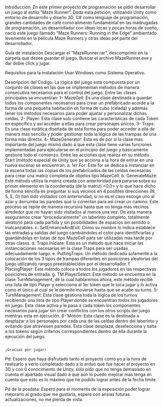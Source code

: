 Introduccion:
 En este primer proyecto de programación se pidió desarrollar un juego al estilo "Maze Runner". Dada esta petición, utilizando Unity como entorno de desarrollo y diseño 3D, C# como lenguaje de programación, grandes cantidades de café como alimento fundamental en las madrugadas de programación, un desarrollador con ideas locas y pocas horas de sueño, nació este juego llamado "Maze Runners: Running in the Edge" ambientado levemente en la película Maze Runners y otras ideas por parte del desarrollador.

Guía de instalación 
 Descargar el "MazeRunner.rar", descomprimir en la carpeta que desee guardar el juego. Buscar el archivo MazeRunner.exe y dar doble click y jugar. 

Requisitos para la instalación
 Usar Windows como Sistema Operativo.

Descripcion del Codigo:
 La lógica del juego esta compuesta por un conjunto de clases en las que se implementan métodos de manera consecutiva necesarios para el control del  juego.
 Entre las clases principales se encuentran:
    1-	MazeCell:
         Es una clase destinada a guardar todos los componentes necesarios para crear un prefabricado acorde a la forma de una pequeña habitación en forma de cubo (celada) y además tener los métodos necesarios para poder ajustar y personalizar dichas celdas.
    2-	Player:
     Esta clase solo contiene las características de cada Token en específico y así acceder a ellas para crear personajes únicos.
    3-	Traps:
         Es una clase estática diseñada de esta forma para poder acceder a ella de manera mas sencilla y poder gestionar toda la lógica de las trampas de una forma más directa.
    4-	MazeGenerator:
         Esta es de por si la clase mas importante del juego mismo dado a que esta clase tiene varias funciones implementadas para ejecutarse en el principio del juego y básicamente gestione todo el comienzo. Entre las acciones que realiza en su método Start (método especial de Unity que se acciona a la hora de entrar en una nueva escena) se encuentran:
        a.	1er For:
             Este for se dedica a instanciar en la escena todas las copias de los prefabricados de las celdas necesarias para crear una matriz completa de objetos tipo MazeCell.
        b.	GenerateMaze:
             Este método utiliza la matriz creada con anterioridad para pararse sobre su primer elemento en la coordenada (de la matriz) <0,0> y lo que hace dicho de forma sencilla es preguntar si sus vecinos en 4 posibles direcciones (N, S, E, O) han sido visitados con anterioridad, si no es el caso escoge uno al azar y derrumba las paredes que lo conectan para así crear un camino. Este proceso se repite de manera recursiva hasta que no tenga más vecinos alrededor que no hayan sido visitados al menos una vez. De esta manera aseguramos crear “proceduralmente” un laberinto completo, totalmente aleatorio para cada partida y sin posibilidades de espacios sin sentido o inalcanzables.
        c.	SetEntranceAndExit:
             Como su nombre lo indica establece las entradas y salidas del juego cambiándoles el color para identificarlas y guardándolas en listas de tipo MazeCell para ser utilizadas más tarde por otras clases.
        d.	Traps.Iniciate:
             Este es un método que hace iniciar las instanciaciones necesarias en la clase Traps para ser usadas adecuadamente luego.
        e.	PuttingTraps:
             Un método dedicado solamente a la colocación de los 3 tipos de trampas diferentes en posiciones aleatorias del juego utilizando rangos preestablecidos por el desarrollador.
        f.	PlacingPlayer:
             Este método coloca a todos los jugadores en las respectivas posiciones de entrada.
        g.	TM.PlayerSelect:
             Este método se encuentra en la clase TurnManagement, de la cual hablaremos ahora, este método recibe una lista de tipo Player y selecciona al 1er token que le toca jugar y lo activa como el único al cual se le permite moverse hasta que se acabe su turno.
    5-	TurnManagement:
         Esta clase gestiona toda la lógica de los turnos recibiendo una lista de tipo Player donde se encuentran todos los jugadores en juego. Esta clase activa y le pasa a cada token los componentes necesarios para jugar sin crear conflictos con los otros scripts del juego mientras esta en ejecución. 
    6-	Motion:
         Esta clase es la destinada a desplazar a los personajes por cada una de las celdas dentro del laberinto y evitando que atraviesen paredes. Esta clase desplaza, deselecciona y salta a los tokens según criterios correspondientes dentro de ella durante la ejecución del juego. 

                                    
                                                                    ¡Gracias por jugar!


Pd: Espero que haya disfrutado tanto el proyecto como yo a la hora de realizarlo y verlo completado dado a lo arduo que fue hacer el proyecto en 3D y con 0 conocimiento de Unity, solo pido que no tenga demasiado en cuenta el apartado visual dado a que aún lo puedo mejorar mas tenga en cuenta que esto es lo máximo que he podido lograr antes de la fecha límite.

Pd de la posdata: Espero para el momento de la exposición poder lograr mejorarlo al grado que me gustaría, espere con ansias futuras actualizaciones, no me pierda de vista.
